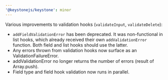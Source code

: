 ```yaml
---
'@keystonejs/keystone': minor
---
```


Various improvements to validation hooks (`validateInput`, `validateDelete`):

- `addFieldValidationError` has been deprecated. It was non-functional in list hooks, which already received their own `addValidationError` function. Both field and list hooks should use the latter.
- Any errors thrown from validation hooks now surface as an ValidationFailureError.
- addValidationError no longer returns the number of errors (result of Array.push).
- Field type and field hook validation now runs in parallel.